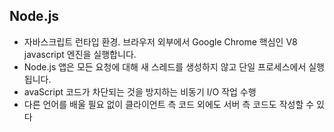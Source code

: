 ## Node.js

- 자바스크립트 런타입 환경. 브라우저 외부에서 Google Chrome 핵심인 V8 javascript 엔진을 실행합니다.
- Node.js 앱은 모든 요청에 ​​대해 새 스레드를 생성하지 않고 단일 프로세스에서 실행됩니다.
- avaScript 코드가 차단되는 것을 방지하는 비동기 I/O 작업 수행
- 다른 언어를 배울 필요 없이 클라이언트 측 코드 외에도 서버 측 코드도 작성할 수 있다
